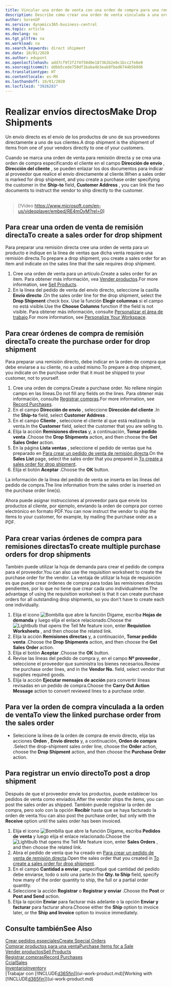 ```yaml
---
title: Vincular una orden de venta con una orden de compra para una remisión directa | Documentos de Microsoft
description: Describe cómo crear una orden de venta vinculada a una orden de compra para habilitar el envío directo del proveedor al cliente.
author: SorenGP
ms.service: dynamics365-business-central
ms.topic: article
ms.devlang: na
ms.tgt_pltfrm: na
ms.workload: na
ms.search.keywords: direct shipment
ms.date: 10/01/2020
ms.author: edupont
ms.openlocfilehash: add7cf9f2f274f50d0e187362b2e0c1bcc2fe8e0
ms.sourcegitcommit: ddbb5cede750df1baba4b3eab8fbed6744b5b9d6
ms.translationtype: HT
ms.contentlocale: es-MX
ms.lasthandoff: 10/01/2020
ms.locfileid: "3926283"
---
```

# <a name="make-drop-shipments"></a><span data-ttu-id="300da-103">Realizar envíos directos</span><span class="sxs-lookup"><span data-stu-id="300da-103">Make Drop Shipments</span></span>

<span data-ttu-id="300da-104">Un envío directo es el envío de los productos de uno de sus proveedores directamente a uno de sus clientes.</span><span class="sxs-lookup"><span data-stu-id="300da-104">A drop shipment is the shipment of items from one of your vendors directly to one of your customers.</span></span>

<span data-ttu-id="300da-105">Cuando se marca una orden de venta para remisión directa y se crea una orden de compra especificando el cliente en el campo **Dirección de envío** , **Dirección del cliente** , se pueden enlazar los dos documentos para indicar al proveedor que realice el envío directamente al cliente.</span><span class="sxs-lookup"><span data-stu-id="300da-105">When a sales order is marked for drop shipment, and you create a purchase order specifying the customer in the **Ship-to** field, **Customer Address** , you can link the two documents to instruct the vendor to ship directly to the customer.</span></span>
<br><br>  
  
> [!Video https://www.microsoft.com/en-us/videoplayer/embed/RE4mOyM?rel=0]

## <a name="to-create-a-sales-order-for-drop-shipment"></a><span data-ttu-id="300da-106">Para crear una orden de venta de remisión directa</span><span class="sxs-lookup"><span data-stu-id="300da-106">To create a sales order for drop shipment</span></span>

<span data-ttu-id="300da-107">Para preparar una remisión directa cree una orden de venta para un producto e indique en la línea de ventas que dicha venta requiere una remisión directa.</span><span class="sxs-lookup"><span data-stu-id="300da-107">To prepare a drop shipment, you create a sales order for an item and indicate on the sales line that the sale requires drop shipment.</span></span>

1. <span data-ttu-id="300da-108">Cree una orden de venta para un artículo.</span><span class="sxs-lookup"><span data-stu-id="300da-108">Create a sales order for an item.</span></span> <span data-ttu-id="300da-109">Para obtener más información, vea [Vender productos](sales-how-sell-products.md).</span><span class="sxs-lookup"><span data-stu-id="300da-109">For more information, see [Sell Products](sales-how-sell-products.md).</span></span>
2. <span data-ttu-id="300da-110">En la línea del pedido de venta del envío directo, seleccione la casilla **Envío directo** .</span><span class="sxs-lookup"><span data-stu-id="300da-110">On the sales order line for the drop shipment, select the **Drop Shipment** check box.</span></span> <span data-ttu-id="300da-111">Use la función **Elegir columnas** si el campo no está visible.</span><span class="sxs-lookup"><span data-stu-id="300da-111">Use the **Choose Columns** function if the field is not visible.</span></span> <span data-ttu-id="300da-112">Para obtener más información, consulte [Personalizar el área de trabajo](ui-personalization-user.md).</span><span class="sxs-lookup"><span data-stu-id="300da-112">For more information, see [Personalize Your Workspace](ui-personalization-user.md).</span></span>

## <a name="to-create-the-purchase-order-for-drop-shipment"></a><span data-ttu-id="300da-113">Para crear órdenes de compra de remisión directa</span><span class="sxs-lookup"><span data-stu-id="300da-113">To create the purchase order for drop shipment</span></span>

<span data-ttu-id="300da-114">Para preparar una remisión directo, debe indicar en la orden de compra que debe enviarse a su cliente, no a usted mismo.</span><span class="sxs-lookup"><span data-stu-id="300da-114">To prepare a drop shipment, you indicate on the purchase order that it must be shipped to your customer, not to yourself.</span></span>

1. <span data-ttu-id="300da-115">Cree una orden de compra.</span><span class="sxs-lookup"><span data-stu-id="300da-115">Create a purchase order.</span></span> <span data-ttu-id="300da-116">No rellene ningún campo en las líneas.</span><span class="sxs-lookup"><span data-stu-id="300da-116">Do not fill any fields on the lines.</span></span> <span data-ttu-id="300da-117">Para obtener más información, consulte [Registrar compras](purchasing-how-record-purchases.md).</span><span class="sxs-lookup"><span data-stu-id="300da-117">For more information, see [Record Purchases](purchasing-how-record-purchases.md).</span></span>
2. <span data-ttu-id="300da-118">En el campo **Dirección de envío** , seleccione **Dirección del cliente** .</span><span class="sxs-lookup"><span data-stu-id="300da-118">In the **Ship-to** field, select **Customer Address** .</span></span>
3. <span data-ttu-id="300da-119">En el campo **Cliente** , seleccione el cliente al que está realizando la venta.</span><span class="sxs-lookup"><span data-stu-id="300da-119">In the **Customer** field, select the customer that you are selling to.</span></span>
4. <span data-ttu-id="300da-120">Elija la acción **Remisiones directas** y, a continuación, **Tomar pedido venta** .</span><span class="sxs-lookup"><span data-stu-id="300da-120">Choose the **Drop Shipments** action, and then choose the **Get Sales Order** action.</span></span>
5. <span data-ttu-id="300da-121">En la página **Lista ventas** , seleccione el pedido de ventas que ha preparado en [Para crear un pedido de venta de remisión directa](sales-how-drop-shipment.md#to-create-a-sales-order-for-drop-shipment).</span><span class="sxs-lookup"><span data-stu-id="300da-121">On the **Sales List** page, select the sales order that you prepared in [To create a sales order for drop shipment](sales-how-drop-shipment.md#to-create-a-sales-order-for-drop-shipment).</span></span>
6. <span data-ttu-id="300da-122">Elija el botón **Aceptar** .</span><span class="sxs-lookup"><span data-stu-id="300da-122">Choose the **OK** button.</span></span>

<span data-ttu-id="300da-123">La información de la línea del pedido de venta se inserta en las líneas del pedido de compra.</span><span class="sxs-lookup"><span data-stu-id="300da-123">The line information from the sales order is inserted on the purchase order line(s).</span></span>

<span data-ttu-id="300da-124">Ahora puede asignar instrucciones al proveedor para que envíe los productos al cliente, por ejemplo, enviando la orden de compra por correo electrónico en formato PDF.</span><span class="sxs-lookup"><span data-stu-id="300da-124">You can now instruct the vendor to ship the items to your customer, for example, by mailing the purchase order as a PDF.</span></span>     

## <a name="to-create-multiple-purchase-orders-for-drop-shipments"></a><span data-ttu-id="300da-125">Para crear varias órdenes de compra para remisiones directas</span><span class="sxs-lookup"><span data-stu-id="300da-125">To create multiple purchase orders for drop shipments</span></span>

<span data-ttu-id="300da-126">También puede utilizar la hoja de demanda para crear el pedido de compra para el proveedor.</span><span class="sxs-lookup"><span data-stu-id="300da-126">You can also use the requisition worksheet to create the purchase order for the vendor.</span></span> <span data-ttu-id="300da-127">La ventaja de utilizar la hoja de requisición es que puede crear órdenes de compra para todas las remisiones directas pendientes, por lo que no tiene que crear cada uno individualmente.</span><span class="sxs-lookup"><span data-stu-id="300da-127">The advantage of using the requisition worksheet is that it can create purchase orders for all outstanding drop shipments, so you don't have to create each one individually.</span></span>

1. <span data-ttu-id="300da-128">Elija el icono ![Bombilla que abre la función Dígame](media/ui-search/search_small.png "Dígame qué desea hacer"), escriba **Hojas de demanda** y luego elija el enlace relacionado.</span><span class="sxs-lookup"><span data-stu-id="300da-128">Choose the ![Lightbulb that opens the Tell Me feature](media/ui-search/search_small.png "Tell me what you want to do") icon, enter **Requistion Worksheets** , and then choose the related link.</span></span>
2. <span data-ttu-id="300da-129">Elija la acción **Remisiones directas** y, a continuación, **Tomar pedido venta** .</span><span class="sxs-lookup"><span data-stu-id="300da-129">Choose the **Drop Shipments** action, and then choose the **Get Sales Order** action.</span></span>
3. <span data-ttu-id="300da-130">Elija el botón **Aceptar** .</span><span class="sxs-lookup"><span data-stu-id="300da-130">Choose the **OK** button.</span></span>
4. <span data-ttu-id="300da-131">Revise las líneas del pedido de compra y, en el campo **Nº proveedor** , seleccione el proveedor que suministra los bienes necesarios.</span><span class="sxs-lookup"><span data-stu-id="300da-131">Review the purchase order lines, and in the **Vendor No.** field, select vendor that supplies required goods.</span></span> 
5. <span data-ttu-id="300da-132">Elija la acción **Ejecutar mensajes de acción** para convertir líneas revisadas en un pedido de compra.</span><span class="sxs-lookup"><span data-stu-id="300da-132">Choose the **Carry Out Action Message** action to convert reviewed lines to a purchase order.</span></span>

## <a name="to-view-the-linked-purchase-order-from-the-sales-order"></a><span data-ttu-id="300da-133">Para ver la orden de compra vinculada a la orden de venta</span><span class="sxs-lookup"><span data-stu-id="300da-133">To view the linked purchase order from the sales order</span></span>

* <span data-ttu-id="300da-134">Seleccione la línea de la orden de compra de envío directo, elija las acciones **Orden** , **Envío directo** y, a continuación, **Orden de compra** .</span><span class="sxs-lookup"><span data-stu-id="300da-134">Select the drop-shipment sales order line, choose the **Order** action, choose the **Drop Shipment** action, and then choose the **Purchase Order** action.</span></span>

## <a name="to-post-a-drop-shipment"></a><span data-ttu-id="300da-135">Para registrar un envío directo</span><span class="sxs-lookup"><span data-stu-id="300da-135">To post a drop shipment</span></span>

<span data-ttu-id="300da-136">Después de que el proveedor envíe los productos, puede establecer los pedidos de venta como enviados.</span><span class="sxs-lookup"><span data-stu-id="300da-136">After the vendor ships the items, you can post the sales order as shipped.</span></span> <span data-ttu-id="300da-137">También puede registrar la orden de compra, pero solo con la opción **Recibir** hasta que se haya facturado la orden de venta.</span><span class="sxs-lookup"><span data-stu-id="300da-137">You can also post the purchase order, but only with the **Receive** option until the sales order has been invoiced.</span></span>

1. <span data-ttu-id="300da-138">Elija el icono ![Bombilla que abre la función Dígame](media/ui-search/search_small.png "Dígame qué desea hacer"), escriba **Pedidos de venta** y luego elija el enlace relacionado.</span><span class="sxs-lookup"><span data-stu-id="300da-138">Choose the ![Lightbulb that opens the Tell Me feature](media/ui-search/search_small.png "Tell me what you want to do") icon, enter **Sales Orders** , and then choose the related link.</span></span>
2. <span data-ttu-id="300da-139">Abra el pedido de venta que ha creado en [Para crear un pedido de venta de remisión directa](#to-create-a-sales-order-for-drop-shipment).</span><span class="sxs-lookup"><span data-stu-id="300da-139">Open the sales order that you created in [To create a sales order for drop shipment](#to-create-a-sales-order-for-drop-shipment).</span></span>
3. <span data-ttu-id="300da-140">En el campo **Cantidad a enviar** , especifiqué qué cantidad del pedido debe enviarse, todo o solo una parte.</span><span class="sxs-lookup"><span data-stu-id="300da-140">In the **Qty. to Ship** field, specify how many of the order quantity to ship, the full or a partial order quantity.</span></span>
4. <span data-ttu-id="300da-141">Seleccione la acción **Registrar** o **Registrar y enviar** .</span><span class="sxs-lookup"><span data-stu-id="300da-141">Choose the **Post** or **Post and Send** action.</span></span>
5. <span data-ttu-id="300da-142">Elija la opción **Enviar** para facturar más adelante o la opción **Enviar y facturar** para facturar ahora.</span><span class="sxs-lookup"><span data-stu-id="300da-142">Choose either the **Ship** option to invoice later, or the **Ship and Invoice** option to invoice immediately.</span></span>

## <a name="see-also"></a><span data-ttu-id="300da-143">Consulte también</span><span class="sxs-lookup"><span data-stu-id="300da-143">See Also</span></span>

[<span data-ttu-id="300da-144">Crear pedidos especiales</span><span class="sxs-lookup"><span data-stu-id="300da-144">Create Special Orders</span></span>](sales-how-to-create-special-orders.md)  
[<span data-ttu-id="300da-145">Comprar productos para una venta</span><span class="sxs-lookup"><span data-stu-id="300da-145">Purchase Items for a Sale</span></span>](purchasing-how-purchase-products-sale.md)  
[<span data-ttu-id="300da-146">Vender productos</span><span class="sxs-lookup"><span data-stu-id="300da-146">Sell Products</span></span>](sales-how-sell-products.md)  
[<span data-ttu-id="300da-147">Registrar compras</span><span class="sxs-lookup"><span data-stu-id="300da-147">Record Purchases</span></span>](purchasing-how-record-purchases.md)  
[<span data-ttu-id="300da-148">Ccial</span><span class="sxs-lookup"><span data-stu-id="300da-148">Sales</span></span>](sales-manage-sales.md)  
[<span data-ttu-id="300da-149">Inventario</span><span class="sxs-lookup"><span data-stu-id="300da-149">Inventory</span></span>](inventory-manage-inventory.md)  
<span data-ttu-id="300da-150">[Trabajar con [!INCLUDE[d365fin](includes/d365fin_md.md)]](ui-work-product.md)</span><span class="sxs-lookup"><span data-stu-id="300da-150">[Working with [!INCLUDE[d365fin](includes/d365fin_md.md)]](ui-work-product.md)</span></span>
